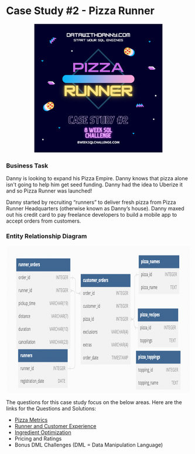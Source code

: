 # Case Study #2 - Pizza Runner

<p align="center">
  <img width="350" height="350" src="images/pizza_runner.png">
</p>

### Business Task

Danny is looking to expand his Pizza Empire.  Danny knows that pizza alone isn't going to help him get seed funding.  Danny had the idea to Uberize it and so Pizza Runner was launched!

Danny started by recruiting “runners” to deliver fresh pizza from Pizza Runner Headquarters (otherwise known as Danny’s house).  Danny maxed out his credit card to pay freelance developers to build a mobile app to accept orders from customers.

### Entity Relationship Diagram
<p align="center">
  <img width="500" height="400" src="images/pizza_runner_erd.png">
</p>

The questions for this case study focus on the below areas.  Here are the links for the Questions and Solutions: 
* [Pizza Metrics](https://github.com/davidrtorres/8-Week-SQL-Challenge/blob/main/Case%20Study%20%232%20-%20Pizza%20Runner/A.%20Pizza%20Metrics.md)
* [Runner and Customer Experience](https://github.com/davidrtorres/8-Week-SQL-Challenge/blob/main/Case%20Study%20%232%20-%20Pizza%20Runner/B.%20Runner%20and%20Customer%20Experience.md)
* [Ingredient Optimization](https://github.com/davidrtorres/8-Week-SQL-Challenge/blob/main/Case%20Study%20%232%20-%20Pizza%20Runner/C.%20%20Ingredient%20Optimization.md)
* Pricing and Ratings
* Bonus DML Challenges (DML = Data Manipulation Language)

